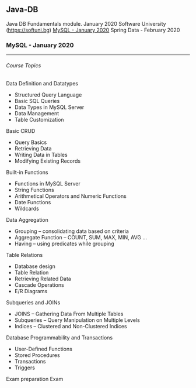## Java-DB
Java DB Fundamentals module. January 2020 Software University (https://softuni.bg)
[MySQL - January 2020](https://github.com/Deianov/Java-DB/tree/master/MySQL)
Spring Data - February 2020

### MySQL - January 2020
--- 
###### Course Topics

Data Definition and Datatypes
+ Structured Query Language
+ Basic SQL Queries
+ Data Types in MySQL Server
+ Data Management
+ Table Customization

Basic CRUD
+ Query Basics 
+ Retrieving Data
+ Writing Data in Tables
+ Modifying Existing Records

Built-in Functions
+ Functions in MySQL Server
+ String Functions
+ Arithmetical Operators and Numeric Functions
+ Date Functions
+ Wildcards

Data Aggregation
+ Grouping – consolidating data based on criteria
+ Aggregate Function – COUNT, SUM, MAX, MIN, AVG …
+ Having – using predicates while grouping

Table Relations
+ Database design
+ Table Relation
+ Retrieving Related Data
+ Cascade Operations
+ E/R Diagrams

Subqueries and JOINs
+ JOINS – Gathering Data From Multiple Tables
+ Subqueries – Query Manipulation on Multiple Levels
+ Indices – Clustered and Non-Clustered Indices

Database Programmability and Transactions
+ User-Defined Functions
+ Stored Procedures
+ Transactions
+ Triggers

Exam preparation
Exam
